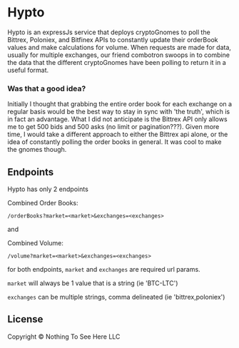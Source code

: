 # Hypto

Hypto is an expressJs service that deploys cryptoGnomes to poll the Bittrex, Poloniex, and Bitfinex APIs to constantly update their orderBook values and make calculations for volume. When requests are made for data, usually for multiple exchanges, our friend combotron swoops in to combine the data that the different cryptoGnomes have been polling to return it in a useful format.

### Was that a good idea?

Initially I thought that grabbing the entire order book for each exchange on a regular basis would be the best way to stay in sync with 'the truth', which is in fact an advantage. What I did not anticipate is the Bittrex API only allows me to get 500 bids and 500 asks (no limit or pagination???). Given more time, I would take a different approach to either the Bittrex api alone, or the idea of constantly polling the order books in general. It was cool to make the gnomes though.

## Endpoints

Hypto has only 2 endpoints

Combined Order Books:  

`/orderBooks?market=<market>&exchanges=<exchanges>`

and

Combined Volume:  

`/volume?market=<market>&exchanges=<exchanges>`

for both endpoints, `market` and `exchanges` are required url params.

`market` will always be 1 value that is a string (ie 'BTC-LTC')

`exchanges` can be multiple strings, comma delineated (ie 'bittrex,poloniex')

## License

Copyright © Nothing To See Here LLC
